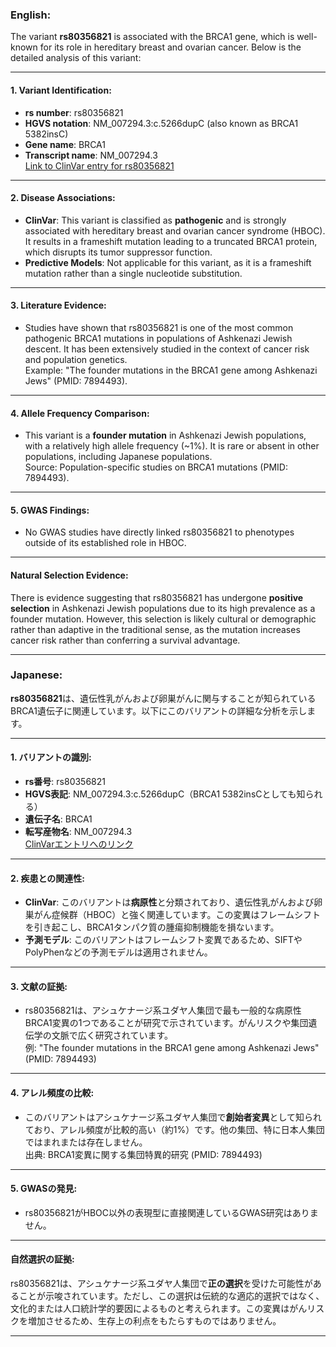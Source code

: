 ### English:
The variant **rs80356821** is associated with the BRCA1 gene, which is well-known for its role in hereditary breast and ovarian cancer. Below is the detailed analysis of this variant:

---

#### 1. **Variant Identification**:
- **rs number**: rs80356821
- **HGVS notation**: NM_007294.3:c.5266dupC (also known as BRCA1 5382insC)
- **Gene name**: BRCA1
- **Transcript name**: NM_007294.3  
  [Link to ClinVar entry for rs80356821](https://www.ncbi.nlm.nih.gov/clinvar/variation/17661/)

---

#### 2. **Disease Associations**:
- **ClinVar**: This variant is classified as **pathogenic** and is strongly associated with hereditary breast and ovarian cancer syndrome (HBOC). It results in a frameshift mutation leading to a truncated BRCA1 protein, which disrupts its tumor suppressor function.
- **Predictive Models**: Not applicable for this variant, as it is a frameshift mutation rather than a single nucleotide substitution.

---

#### 3. **Literature Evidence**:
- Studies have shown that rs80356821 is one of the most common pathogenic BRCA1 mutations in populations of Ashkenazi Jewish descent. It has been extensively studied in the context of cancer risk and population genetics.  
  Example: "The founder mutations in the BRCA1 gene among Ashkenazi Jews" (PMID: 7894493).

---

#### 4. **Allele Frequency Comparison**:
- This variant is a **founder mutation** in Ashkenazi Jewish populations, with a relatively high allele frequency (~1%). It is rare or absent in other populations, including Japanese populations.  
  Source: Population-specific studies on BRCA1 mutations (PMID: 7894493).

---

#### 5. **GWAS Findings**:
- No GWAS studies have directly linked rs80356821 to phenotypes outside of its established role in HBOC.

---

#### **Natural Selection Evidence**:
There is evidence suggesting that rs80356821 has undergone **positive selection** in Ashkenazi Jewish populations due to its high prevalence as a founder mutation. However, this selection is likely cultural or demographic rather than adaptive in the traditional sense, as the mutation increases cancer risk rather than conferring a survival advantage.

---

### Japanese:
**rs80356821**は、遺伝性乳がんおよび卵巣がんに関与することが知られているBRCA1遺伝子に関連しています。以下にこのバリアントの詳細な分析を示します。

---

#### 1. **バリアントの識別**:
- **rs番号**: rs80356821
- **HGVS表記**: NM_007294.3:c.5266dupC（BRCA1 5382insCとしても知られる）
- **遺伝子名**: BRCA1
- **転写産物名**: NM_007294.3  
  [ClinVarエントリへのリンク](https://www.ncbi.nlm.nih.gov/clinvar/variation/17661/)

---

#### 2. **疾患との関連性**:
- **ClinVar**: このバリアントは**病原性**と分類されており、遺伝性乳がんおよび卵巣がん症候群（HBOC）と強く関連しています。この変異はフレームシフトを引き起こし、BRCA1タンパク質の腫瘍抑制機能を損ないます。
- **予測モデル**: このバリアントはフレームシフト変異であるため、SIFTやPolyPhenなどの予測モデルは適用されません。

---

#### 3. **文献の証拠**:
- rs80356821は、アシュケナージ系ユダヤ人集団で最も一般的な病原性BRCA1変異の1つであることが研究で示されています。がんリスクや集団遺伝学の文脈で広く研究されています。  
  例: "The founder mutations in the BRCA1 gene among Ashkenazi Jews" (PMID: 7894493)

---

#### 4. **アレル頻度の比較**:
- このバリアントはアシュケナージ系ユダヤ人集団で**創始者変異**として知られており、アレル頻度が比較的高い（約1%）です。他の集団、特に日本人集団ではまれまたは存在しません。  
  出典: BRCA1変異に関する集団特異的研究 (PMID: 7894493)

---

#### 5. **GWASの発見**:
- rs80356821がHBOC以外の表現型に直接関連しているGWAS研究はありません。

---

#### **自然選択の証拠**:
rs80356821は、アシュケナージ系ユダヤ人集団で**正の選択**を受けた可能性があることが示唆されています。ただし、この選択は伝統的な適応的選択ではなく、文化的または人口統計学的要因によるものと考えられます。この変異はがんリスクを増加させるため、生存上の利点をもたらすものではありません。

---